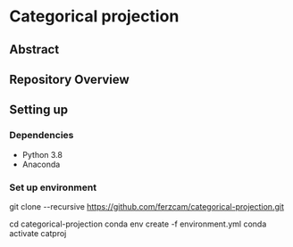 # Categorical projection

## Abstract

## Repository Overview

## Setting up

### Dependencies

* Python 3.8
* Anaconda

### Set up environment

git clone --recursive https://github.com/ferzcam/categorical-projection.git

cd categorical-projection
conda env create -f environment.yml
conda activate catproj




